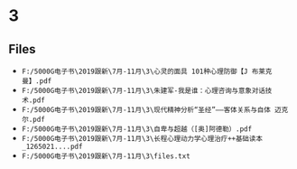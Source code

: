 # 3

## Files

- `F:/5000G电子书\2019跟新\7月-11月\3\心灵的面具 101种心理防御【J 布莱克曼】.pdf`
- `F:/5000G电子书\2019跟新\7月-11月\3\朱建军-我是谁：心理咨询与意象对话技术.pdf`
- `F:/5000G电子书\2019跟新\7月-11月\3\现代精神分析“圣经”——客体关系与自体 迈克尔.pdf`
- `F:/5000G电子书\2019跟新\7月-11月\3\自卑与超越（[奥]阿德勒）.pdf`
- `F:/5000G电子书\2019跟新\7月-11月\3\长程心理动力学心理治疗++基础读本_1265021....pdf`
- `F:/5000G电子书\2019跟新\7月-11月\3\files.txt`
